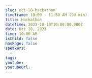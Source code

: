 ```yaml
---
slug: oct-18-hackathon
timeframe: 10:00 - 11:30 AM (90 min)
title: Hackathon
datetime: 2023-10-18T10:00:00.000Z
date: Oct 18, 2023
time: 10:00 AM
isChild: false
hasPage: false
speakers:
  -
tags:
youtube:
youtubeUrl:
---
```

